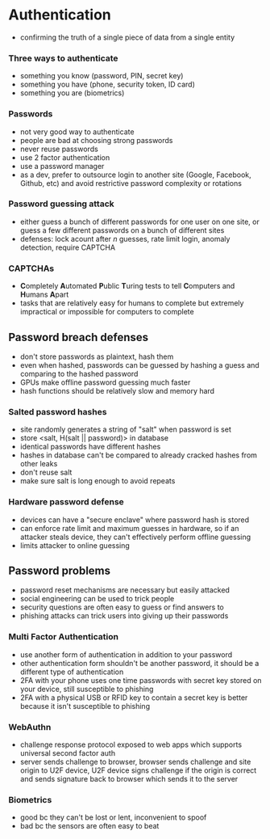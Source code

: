 # Authentication
- confirming the truth of a single piece of data from a single entity

### Three ways to authenticate
- something you know (password, PIN, secret key)
- something you have (phone, security token, ID card)
- something you are (biometrics)

### Passwords
- not very good way to authenticate
- people are bad at choosing strong passwords
- never reuse passwords
- use 2 factor authentication
- use a password manager
- as a dev, prefer to outsource login to another site (Google, Facebook, Github, etc) and avoid restrictive password complexity or rotations

### Password guessing attack
- either guess a bunch of different passwords for one user on one site, or guess a few different passwords on a bunch of different sites
- defenses: lock acount after *n* guesses, rate limit login, anomaly detection, require CAPTCHA

### CAPTCHAs
- **C**ompletely **A**utomated **P**ublic **T**uring tests to tell **C**omputers and **H**umans **A**part
- tasks that are relatively easy for humans to complete but extremely impractical or impossible for computers to complete

## Password breach defenses
- don't store passwords as plaintext, hash them
- even when hashed, passwords can be guessed by hashing a guess and comparing to the hashed password
- GPUs make offline password guessing much faster
- hash functions should be relatively slow and memory hard

### Salted password hashes
- site randomly generates a string of "salt" when password is set
- store \<salt, H(salt || password)\> in database
- identical passwords have different hashes
- hashes in database can't be compared to already cracked hashes from other leaks
- don't reuse salt
- make sure salt is long enough to avoid repeats

### Hardware password defense
- devices can have a "secure enclave" where password hash is stored
- can enforce rate limit and maximum guesses in hardware, so if an attacker steals device, they can't effectively perform offline guessing
- limits attacker to online guessing

## Password problems
- password reset mechanisms are necessary but easily attacked
- social engineering can be used to trick people
- security questions are often easy to guess or find answers to
- phishing attacks can trick users into giving up their passwords

### Multi Factor Authentication
- use another form of authentication in addition to your password
- other authentication form shouldn't be another password, it should be a different type of authentication
- 2FA with your phone uses one time passwords with secret key stored on your device, still susceptible to phishing
- 2FA with a physical USB or RFID key to contain a secret key is better because it isn't susceptible to phishing

### WebAuthn
- challenge response protocol exposed to web apps which supports universal second factor auth
- server sends challenge to browser, browser sends challenge and site origin to U2F device, U2F device signs challenge if the origin is correct and sends signature back to browser which sends it to the server

### Biometrics
- good bc they can't be lost or lent, inconvenient to spoof
- bad bc the sensors are often easy to beat
